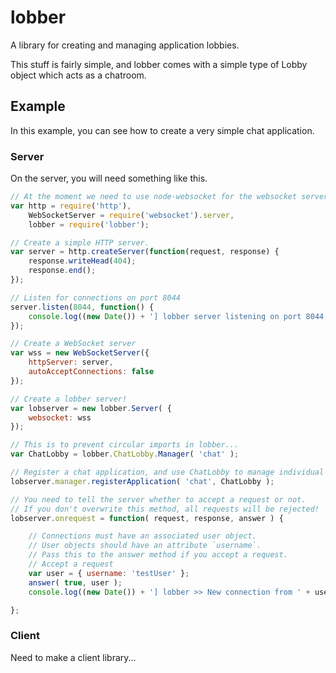 lobber
======

A library for creating and managing application lobbies.

This stuff is fairly simple, and lobber comes with a simple type of Lobby object
which acts as a chatroom.

## Example
In this example, you can see how to create a very simple chat application.

### Server
On the server, you will need something like this.

```javascript
// At the moment we need to use node-websocket for the websocket server
var http = require('http'),
    WebSocketServer = require('websocket').server,
    lobber = require('lobber');

// Create a simple HTTP server.
var server = http.createServer(function(request, response) {
    response.writeHead(404);
    response.end();
});

// Listen for connections on port 8044    
server.listen(8044, function() {
    console.log((new Date()) + '] lobber server listening on port 8044');
});

// Create a WebSocket server
var wss = new WebSocketServer({
    httpServer: server,
    autoAcceptConnections: false
});

// Create a lobber server!
var lobserver = new lobber.Server( {
    websocket: wss
});

// This is to prevent circular imports in lobber...
var ChatLobby = lobber.ChatLobby.Manager( 'chat' );

// Register a chat application, and use ChatLobby to manage individual lobbies.
lobserver.manager.registerApplication( 'chat', ChatLobby );

// You need to tell the server whether to accept a request or not.
// If you don't overwrite this method, all requests will be rejected!
lobserver.onrequest = function( request, response, answer ) {

    // Connections must have an associated user object.
    // User objects should have an attribute `username`.
    // Pass this to the answer method if you accept a request.
    // Accept a request
    var user = { username: 'testUser' };
    answer( true, user );
    console.log((new Date()) + '] lobber >> New connection from ' + user.username);

};

```

### Client
Need to make a client library...

